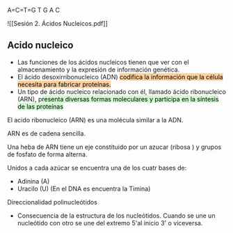 

A=C=T=G
T   G  A  C

![[Sesión 2. Ácidos Nucleicos.pdf]]

## Acido nucleico

- Las funciones de los
ácidos nucleicos tienen que ver con el almacenamiento y la expresión de información genética. 
- El ácido desoxirribonucleico
(ADN) <mark style="background: #FFB86CA6;">codifica la información que la célula necesita para fabricar proteínas. </mark>
- Un tipo de ácido nucleico relacionado con él,
llamado ácido ribonucleico (ARN), p<mark style="background: #BBFABBA6;">resenta diversas formas moleculares y participa en la síntesis de las proteínas</mark>



El acido ribonucleico (ARN) es una molécula similar a la ADN.

ARN es de cadena sencilla. 

Una heba de ARN tiene un eje constituido por un azucar (ribosa ) y grupos de fosfato de forma alterna. 


Unidos a cada azúcar se encuentra una de los cuatr bases de:
- Adinina (A)
- Uracilo (U) (En el DNA es encuentra la Timina)




Direccionalidad polinucleótidos

- Consecuencia de la estructura  de los nucleótidos.
Cuando se une un nucleótido con otro se une 
del extremo 5'al inicio 3' o viceversa.

